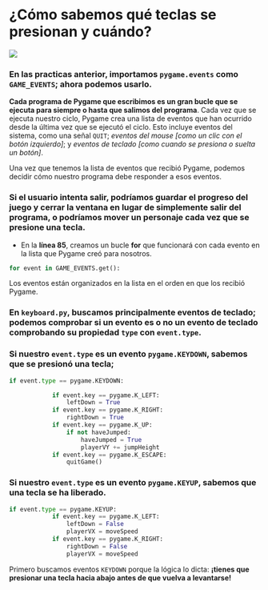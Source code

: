 # ¿Cómo sabemos qué teclas se presionan y cuándo? 
![](https://media.giphy.com/media/3oEduLvxnhDsh83j3O/giphy.gif) 

### En las practicas anterior, importamos `pygame.events` como `GAME_EVENTS`; ahora podemos usarlo. 

**Cada programa de Pygame que escribimos es un gran bucle que se ejecuta para siempre o hasta que salimos del programa**. Cada vez que se ejecuta nuestro ciclo, Pygame crea una lista de eventos que han ocurrido desde la última vez que se ejecutó el ciclo. Esto incluye eventos del sistema, como una señal `QUIT`; *eventos del mouse [como un clic con el botón izquierdo]*; y *eventos de teclado [como cuando se presiona o suelta un botón]*. 

Una vez que tenemos la lista de eventos que recibió Pygame, podemos decidir cómo nuestro programa debe responder a esos eventos. 

### Si el usuario intenta salir, podríamos guardar el progreso del juego y cerrar la ventana en lugar de simplemente salir del programa, o podríamos mover un personaje cada vez que se presione una tecla. 

- En la **línea 85**, creamos un bucle **for** que funcionará con cada evento en la lista que Pygame creó para nosotros. 
```python
for event in GAME_EVENTS.get():
```
Los eventos están organizados en la lista en el orden en que los recibió Pygame. 

### En `keyboard.py`, buscamos principalmente eventos de teclado; podemos comprobar si un evento es o no un evento de teclado comprobando su propiedad `type` con `event.type`. 


### Si nuestro `event.type` es un evento `pygame.KEYDOWN`, sabemos que se presionó una tecla; 

```python
if event.type == pygame.KEYDOWN:

            if event.key == pygame.K_LEFT:
                leftDown = True
            if event.key == pygame.K_RIGHT:
                rightDown = True
            if event.key == pygame.K_UP:
                if not haveJumped:
                    haveJumped = True
                    playerVY += jumpHeight
            if event.key == pygame.K_ESCAPE:
                quitGame()
```

### Si nuestro `event.type` es un evento `pygame.KEYUP`, sabemos que una tecla se ha liberado. 
```python
if event.type == pygame.KEYUP:
            if event.key == pygame.K_LEFT:
                leftDown = False
                playerVX = moveSpeed
            if event.key == pygame.K_RIGHT:
                rightDown = False
                playerVX = moveSpeed
```

Primero buscamos eventos `KEYDOWN` porque la lógica lo dicta: **¡tienes que presionar una tecla hacia abajo antes de que vuelva a levantarse!**




<!--stackedit_data:
eyJoaXN0b3J5IjpbLTEyNjk2Nzc4NjMsLTE1NTYyODAwMSwxOD
cwODMwOTUwLC0yMzEwNDE1MTYsOTcwMTQzMzc5LC04MDk5NzM5
MTIsMzYwODQ3NjA0LDE2NjUzMzE1MTMsNDU4Nzc4NjA1LDkxMT
Q4MTA3MiwyMDM1NjMxODM3LC0xNjAxMjcyNzc0XX0=
-->